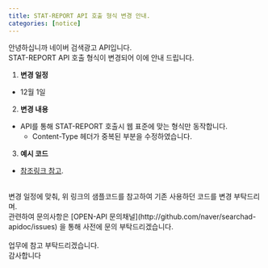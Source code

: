 ```yaml
---
title: STAT-REPORT API 호출 형식 변경 안내.
categories: [notice]
---
```


안녕하십니까 네이버 검색광고 API입니다.<br>
STAT-REPORT API 호출 형식이 변경되어 이에 안내 드립니다.

1. **변경 일정**
  - 12월 1일
2. **변경 내용**
- API를 통해 STAT-REPORT 호출시 웹 표준에 맞는 형식만 동작합니다.
  - Content-Type 헤더가 중복된 부분을 수정하였습니다.
3. **예시 코드**
  - [참조링크 참고](https://github.com/naver/searchad-apidoc/pull/1248/commits/73a5d37c4adceaa653822e1038f1c301d364d5e7).
<br>
변경 일정에 맞춰, 위 링크의 샘플코드를 참고하여 기존 사용하던 코드를 변경 부탁드리며.<br>
관련하여 문의사항은 [OPEN-API 문의채널](http://github.com/naver/searchad-apidoc/issues) 을 통해 사전에 문의 부탁드리겠습니다.<br>
<br>
업무에 참고 부탁드리겠습니다.<br>
감사합니다


